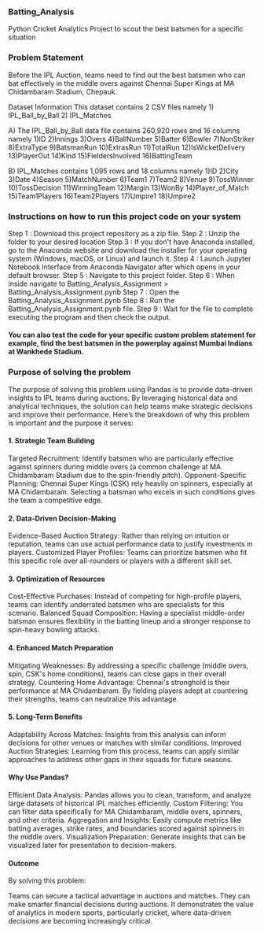 ### Batting_Analysis
Python Cricket Analytics Project to scout the best batsmen for a specific situation

### Problem Statement
Before the IPL Auction, teams need to find out the best batsmen who can bat effectively in the middle overs against Chennai Super Kings at MA Chidambaram Stadium, Chepauk.

Dataset Information
This dataset contains 2 CSV files namely 1) IPL_Ball_by_Ball 2) IPL_Matches

A) The IPL_Ball_by_Ball data file contains 260,920 rows and 16 columns namely 1)ID 2)Innings 3)Overs 4)BallNumber 5)Batter 6)Bowler 7)NonStriker 8)ExtraType 9)BatsmanRun 10)ExtrasRun 11)TotalRun 12)IsWicketDelivery 13)PlayerOut 14)Kind 15)FieldersInvolved 16)BattingTeam

B) IPL_Matches contains 1,095 rows and 18 columns namely 1)ID 2)City 3)Date 4)Season 5)MatchNumber 6)Team1 7)Team2 8)Venue 9)TossWinner 10)TossDecision 11)WinningTeam 12)Margin 13)WonBy 14)Player_of_Match 15)Team1Players 16)Team2Players 17)Umpire1 18)Umpire2

### Instructions on how to run this project code on your system
Step 1 : Download this project repository as a zip file. 
Step 2 : Unzip the folder to your desired location 
Step 3 : If you don't have Anaconda installed, go to the Anaconda website and download the installer for your operating system (Windows, macOS, or Linux) 
and launch it. 
Step 4 : Launch Jupyter Notebook Interface from Anaconda Navigator after which opens in your default browser. 
Step 5 : Navigate to this project folder. 
Step 6 : When inside navigate to Batting_Analysis_Assignment > Batting_Analysis_Assignment.pynb 
Step 7 : Open the Batting_Analysis_Assignment.pynb 
Step 8 : Run the Batting_Analysis_Assignment.pynb file. 
Step 9 : Wait for the file to complete executing the program and then check the output.

#### You can also test the code for your specific custom problem statement for example, find the best batsmen in the powerplay against Mumbai Indians at Wankhede Stadium.


### Purpose of solving the problem

The purpose of solving this problem using Pandas is to provide data-driven insights to IPL teams during auctions. By leveraging historical data and analytical techniques, the solution can help teams make strategic decisions and improve their performance. Here’s the breakdown of why this problem is important and the purpose it serves:

#### 1. Strategic Team Building
Targeted Recruitment: Identify batsmen who are particularly effective against spinners during middle overs (a common challenge at MA Chidambaram Stadium due to the spin-friendly pitch).
Opponent-Specific Planning: Chennai Super Kings (CSK) rely heavily on spinners, especially at MA Chidambaram. Selecting a batsman who excels in such conditions gives the team a competitive edge.

#### 2. Data-Driven Decision-Making
Evidence-Based Auction Strategy: Rather than relying on intuition or reputation, teams can use actual performance data to justify investments in players.
Customized Player Profiles: Teams can prioritize batsmen who fit this specific role over all-rounders or players with a different skill set.

#### 3. Optimization of Resources
Cost-Effective Purchases: Instead of competing for high-profile players, teams can identify underrated batsmen who are specialists for this scenario.
Balanced Squad Composition: Having a specialist middle-order batsman ensures flexibility in the batting lineup and a stronger response to spin-heavy bowling attacks.

#### 4. Enhanced Match Preparation
Mitigating Weaknesses: By addressing a specific challenge (middle overs, spin, CSK's home conditions), teams can close gaps in their overall strategy.
Countering Home Advantage: Chennai's stronghold is their performance at MA Chidambaram. By fielding players adept at countering their strengths, teams can neutralize this advantage.

#### 5. Long-Term Benefits
Adaptability Across Matches: Insights from this analysis can inform decisions for other venues or matches with similar conditions.
Improved Auction Strategies: Learning from this process, teams can apply similar approaches to address other gaps in their squads for future seasons.

#### Why Use Pandas?
Efficient Data Analysis: Pandas allows you to clean, transform, and analyze large datasets of historical IPL matches efficiently.
Custom Filtering: You can filter data specifically for MA Chidambaram, middle overs, spinners, and other criteria.
Aggregation and Insights: Easily compute metrics like batting averages, strike rates, and boundaries scored against spinners in the middle overs.
Visualization Preparation: Generate insights that can be visualized later for presentation to decision-makers.

#### Outcome

By solving this problem:

Teams can secure a tactical advantage in auctions and matches.
They can make smarter financial decisions during auctions.
It demonstrates the value of analytics in modern sports, particularly cricket, where data-driven decisions are becoming increasingly critical.
